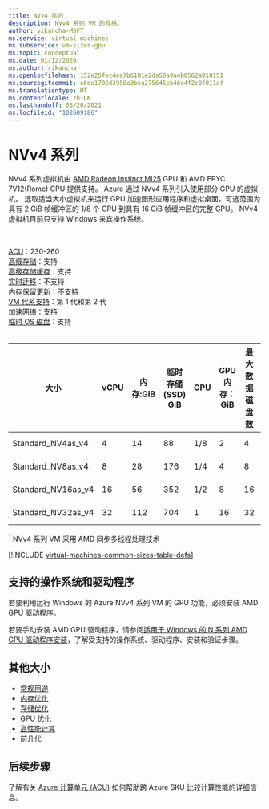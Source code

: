 ```yaml
---
title: NVv4 系列
description: NVv4 系列 VM 的规格。
author: vikancha-MSFT
ms.service: virtual-machines
ms.subservice: vm-sizes-gpu
ms.topic: conceptual
ms.date: 01/12/2020
ms.author: vikancha
ms.openlocfilehash: 152e25fec4ee7b6181e2da58a9a4b0562a918151
ms.sourcegitcommit: e6de1702d3958a3bea275645eb46e4f2e0f011af
ms.translationtype: HT
ms.contentlocale: zh-CN
ms.lasthandoff: 03/20/2021
ms.locfileid: "102609186"
---
```

# <a name="nvv4-series"></a>NVv4 系列 

NVv4 系列虚拟机由 [AMD Radeon Instinct MI25](https://www.amd.com/en/products/professional-graphics/instinct-mi25) GPU 和 AMD EPYC 7V12(Rome) CPU 提供支持。 Azure 通过 NVv4 系列引入使用部分 GPU 的虚拟机。 选取适当大小虚拟机来运行 GPU 加速图形应用程序和虚拟桌面，可选范围为具有 2 GiB 帧缓冲区的 1/8 个 GPU 到具有 16 GiB 帧缓冲区的完整 GPU。 NVv4 虚拟机目前只支持 Windows 来宾操作系统。

<br>

[ACU](acu.md)：230-260<br>
[高级存储](premium-storage-performance.md)：支持<br>
[高级存储缓存](premium-storage-performance.md)：支持<br>
[实时迁移](maintenance-and-updates.md)：不支持<br>
[内存保留更新](maintenance-and-updates.md)：不支持<br>
[VM 代系支持](generation-2.md)：第 1 代和第 2 代<br>
[加速网络](../virtual-network/create-vm-accelerated-networking-cli.md)：支持<br>
[临时 OS 磁盘](ephemeral-os-disks.md)：支持 <br>
<br>

| 大小 | vCPU | 内存:GiB | 临时存储 (SSD) GiB | GPU | GPU 内存：GiB | 最大数据磁盘数 | 最大 NIC 数/预期网络带宽 (MBps) |
| --- | --- | --- | --- | --- | --- | --- | --- |
| Standard_NV4as_v4 |4 |14 |88 | 1/8 | 2 | 4 | 2 / 1000 |
| Standard_NV8as_v4 |8 |28 |176 | 1/4 | 4 | 8 | 4 / 2000 |
| Standard_NV16as_v4 |16 |56 |352 | 1/2 | 8 | 16 | 8 / 4000 |
| Standard_NV32as_v4 |32 |112 |704 | 1 | 16 | 32 | 8 / 8000 |

<sup>1</sup> NVv4 系列 VM 采用 AMD 同步多线程处理技术

[!INCLUDE [virtual-machines-common-sizes-table-defs](../../includes/virtual-machines-common-sizes-table-defs.md)]

## <a name="supported-operating-systems-and-drivers"></a>支持的操作系统和驱动程序

若要利用运行 Windows 的 Azure NVv4 系列 VM 的 GPU 功能，必须安装 AMD GPU 驱动程序。

若要手动安装 AMD GPU 驱动程序，请参阅[适用于 Windows 的 N 系列 AMD GPU 驱动程序安装](./windows/n-series-amd-driver-setup.md)，了解受支持的操作系统、驱动程序、安装和验证步骤。

## <a name="other-sizes"></a>其他大小

- [常规用途](sizes-general.md)
- [内存优化](sizes-memory.md)
- [存储优化](sizes-storage.md)
- [GPU 优化](sizes-gpu.md)
- [高性能计算](sizes-hpc.md)
- [前几代](sizes-previous-gen.md)

## <a name="next-steps"></a>后续步骤

了解有关 [Azure 计算单元 (ACU)](acu.md) 如何帮助跨 Azure SKU 比较计算性能的详细信息。
